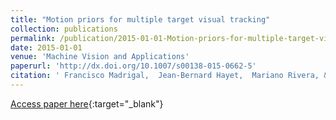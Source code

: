 ```yaml
---
title: "Motion priors for multiple target visual tracking"
collection: publications
permalink: /publication/2015-01-01-Motion-priors-for-multiple-target-visual-tracking
date: 2015-01-01
venue: 'Machine Vision and Applications'
paperurl: 'http://dx.doi.org/10.1007/s00138-015-0662-5'
citation: ' Francisco Madrigal,  Jean-Bernard Hayet,  Mariano Rivera, &quot;Motion priors for multiple target visual tracking.&quot; Machine Vision and Applications, 2015.'
---
```

[Access paper here](http://dx.doi.org/10.1007/s00138-015-0662-5){:target="_blank"}
